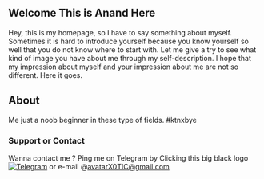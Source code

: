 ## Welcome This is Anand Here

Hey, this is my homepage, so I have to say something about myself. Sometimes it is hard to introduce yourself because you know yourself so well that you do not know where to start with. Let me give a try to see what kind of image you have about me through my self-description. I hope that my impression about myself and your impression about me are not so different. Here it goes.

## About
Me just a noob beginner in these type of fields. #ktnxbye 


### Support or Contact

Wanna contact me ? Ping me on Telegram by Clicking this big black logo
 [![Telegram](https://cdn.jsdelivr.net/npm/simple-icons@3.2.0/icons/telegram.svg)](https://telegram.dog/refundisillegal) or e-mail @avatarX0TIC@gmail.com
